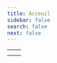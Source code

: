 ```yaml
---
title: Acceuil
sidebar: false
search: false
next: false
---
```

<githubcorner />

<table class="cardIntro">
  <tr>
    <td><a
    :href="$withBase('/cv_fr.pdf')"
    target="_blank"><InfoCard title="CV" logo="far fa-file-pdf fa-7x" /></a></td>
    <td><a
    href="https://github.com/SamLefebvre"
    target="_blank"><InfoCard title="GitHub" logo="fab fa-github fa-7x"/></a></td>
  </tr>
  <tr>
    <td><router-link to="/portfolio/" class="home-link"><InfoCard title="Portfolio" logo="far fa-file-code fa-7x"/></router-link></td>
    <td><router-link to="/interest/" class="home-link"><InfoCard title="Intérêts" logo="fas fa-fire-alt fa-7x"/></router-link></td>
  </tr>
</table>


